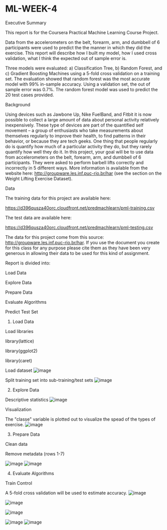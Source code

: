 # ML-WEEK-4
Executive Summary

This report is for the Coursera Practical Machine Learning Course Project.

Data from the accelerometers on the belt, forearm, arm, and dumbbell of 6 participants were used to predict the the manner in which they did the exercise. This report will describe how I built my model, how I used cross validation, what I think the expected out of sample error is.

Three models were evaluated: a) Classification Tree, b) Random Forest, and c) Gradient Boosting Machines using a 5-fold cross validation on a training set. The evaluation showed that random forest was the most accurate model with 99% in-sample accuracy. Using a validation set, the out of sample error was 0.7%. The random forest model was used to predict the 20 test cases provided.

Background

Using devices such as Jawbone Up, Nike FuelBand, and Fitbit it is now possible to collect a large amount of data about personal activity relatively inexpensively. These type of devices are part of the quantified self movement – a group of enthusiasts who take measurements about themselves regularly to improve their health, to find patterns in their behavior, or because they are tech geeks. One thing that people regularly do is quantify how much of a particular activity they do, but they rarely quantify how well they do it. In this project, your goal will be to use data from accelerometers on the belt, forearm, arm, and dumbbell of 6 participants. They were asked to perform barbell lifts correctly and incorrectly in 5 different ways. More information is available from the website here: http://groupware.les.inf.puc-rio.br/har (see the section on the Weight Lifting Exercise Dataset).

Data

The training data for this project are available here:

https://d396qusza40orc.cloudfront.net/predmachlearn/pml-training.csv

The test data are available here:

https://d396qusza40orc.cloudfront.net/predmachlearn/pml-testing.csv

The data for this project come from this source: http://groupware.les.inf.puc-rio.br/har. If you use the document you create for this class for any purpose please cite them as they have been very generous in allowing their data to be used for this kind of assignment.

Report is divided into:

Load Data

Explore Data

Prepare Data

Evaluate Algorithms

Predict Test Set

1) Load Data

Load libraries

library(lattice)

library(ggplot2)

library(caret)

Load dataset
![image](https://user-images.githubusercontent.com/88283525/176158958-1b81168d-f694-4fea-b1a8-5142f4fe3797.png)

Split training set into sub-training/test sets
![image](https://user-images.githubusercontent.com/88283525/176159029-1c2d511c-5425-45ef-b852-d159368385a7.png)

2) Explore Data

Descriptive statistics
![image](https://user-images.githubusercontent.com/88283525/176159176-fd047753-1838-4add-8fee-7da5d9b2c967.png)

Visualization

The "classe" variable is plotted out to visualize the spead of the types of exercise.
![image](https://user-images.githubusercontent.com/88283525/176159368-177b5a67-9c17-46f5-9843-298b7e8d0e5b.png)

3) Prepare Data

Clean data

Remove metadata (rows 1-7)

![image](https://user-images.githubusercontent.com/88283525/176159858-3e62c31a-5b86-4a7a-94d3-1939ebc58978.png)
![image](https://user-images.githubusercontent.com/88283525/176159972-812d4e0c-6aa4-4ad6-81e2-44d2011acbdd.png)

4) Evaluate Algorithms

Train Control

A 5-fold cross validation will be used to estimate accuracy.
![image](https://user-images.githubusercontent.com/88283525/176160314-5a203d2a-f109-41d3-87d3-1eb0bbd0b873.png)

![image](https://user-images.githubusercontent.com/88283525/176160394-4644b6cb-196f-477b-a527-cdfd88012b04.png)

![image](https://user-images.githubusercontent.com/88283525/176160462-42b0f736-a7c0-4ab5-9900-b838194b3bbb.png)

![image](https://user-images.githubusercontent.com/88283525/176160551-1b9c71ea-2a91-42e9-b042-cd0ff412148d.png)
![image](https://user-images.githubusercontent.com/88283525/176160672-b89328f1-d28c-4ed2-9b40-d3f1d0758c56.png)


